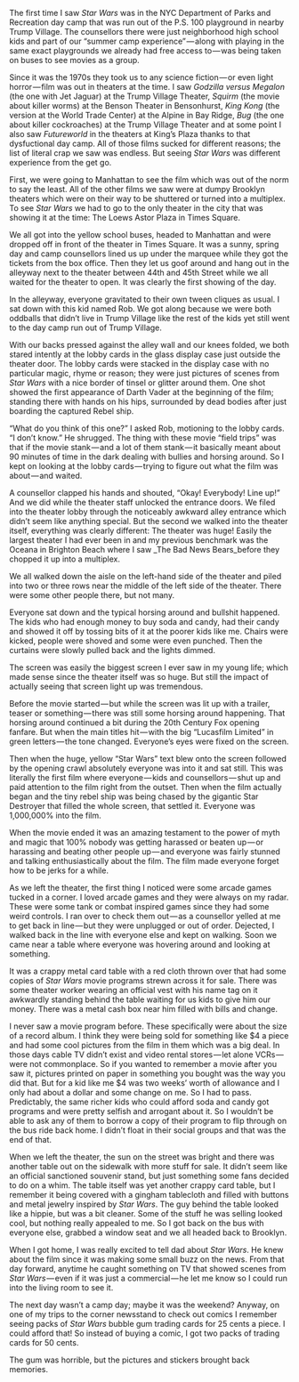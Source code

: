 <!-----
title: What Do You Think of This One?
description: Seeing Star Wars for the First Time
date: '2016-10-13T02:27:12.734Z'
slug: 98892163fcb0
----->

The first time I saw _Star Wars_ was in the NYC Department of Parks and Recreation day camp that was run out of the P.S. 100 playground in nearby Trump Village. The counsellors there were just neighborhood high school kids and part of our “summer camp experience” — along with playing in the same exact playgrounds we already had free access to — was being taken on buses to see movies as a group.

Since it was the 1970s they took us to any science fiction — or even light horror — film was out in theaters at the time. I saw _Godzilla versus Megalon_ (the one with Jet Jaguar) at the Trump Village Theater, _Squirm_ (the movie about killer worms) at the Benson Theater in Bensonhurst, _King Kong_ (the version at the World Trade Center) at the Alpine in Bay Ridge, _Bug_ (the one about killer cockroaches) at the Trump Village Theater and at some point I also saw _Futureworld_ in the theaters at King’s Plaza thanks to that dysfuctional day camp. All of those films sucked for different reasons; the list of literal crap we saw was endless. But seeing _Star Wars_ was different experience from the get go.

First, we were going to Manhattan to see the film which was out of the norm to say the least. All of the other films we saw were at dumpy Brooklyn theaters which were on their way to be shuttered or turned into a multiplex. To see _Star Wars_ we had to go to the only theater in the city that was showing it at the time: The Loews Astor Plaza in Times Square.

We all got into the yellow school buses, headed to Manhattan and were dropped off in front of the theater in Times Square. It was a sunny, spring day and camp counsellors lined us up under the marquee while they got the tickets from the box office. Then they let us goof around and hang out in the alleyway next to the theater between 44th and 45th Street while we all waited for the theater to open. It was clearly the first showing of the day.

In the alleyway, everyone gravitated to their own tween cliques as usual. I sat down with this kid named Rob. We got along because we were both oddballs that didn’t live in Trump Village like the rest of the kids yet still went to the day camp run out of Trump Village.

With our backs pressed against the alley wall and our knees folded, we both stared intently at the lobby cards in the glass display case just outside the theater door. The lobby cards were stacked in the display case with no particular magic, rhyme or reason; they were just pictures of scenes from _Star Wars_ with a nice border of tinsel or glitter around them. One shot showed the first appearance of Darth Vader at the beginning of the film; standing there with hands on his hips, surrounded by dead bodies after just boarding the captured Rebel ship.

“What do you think of this one?” I asked Rob, motioning to the lobby cards. “I don’t know.” He shrugged. The thing with these movie “field trips” was that if the movie stank — and a lot of them stank — it basically meant about 90 minutes of time in the dark dealing with bullies and horsing around. So I kept on looking at the lobby cards — trying to figure out what the film was about — and waited.

A counsellor clapped his hands and shouted, “Okay! Everybody! Line up!” And we did while the theater staff unlocked the entrance doors. We filed into the theater lobby through the noticeably awkward alley entrance which didn’t seem like anything special. But the second we walked into the theater itself, everything was clearly different: The theater was huge! Easily the largest theater I had ever been in and my previous benchmark was the Oceana in Brighton Beach where I saw _The Bad News Bears_before they chopped it up into a multiplex.

We all walked down the aisle on the left-hand side of the theater and piled into two or three rows near the middle of the left side of the theater. There were some other people there, but not many.

Everyone sat down and the typical horsing around and bullshit happened. The kids who had enough money to buy soda and candy, had their candy and showed it off by tossing bits of it at the poorer kids like me. Chairs were kicked, people were shoved and some were even punched. Then the curtains were slowly pulled back and the lights dimmed.

The screen was easily the biggest screen I ever saw in my young life; which made sense since the theater itself was so huge. But still the impact of actually seeing that screen light up was tremendous.

Before the movie started — but while the screen was lit up with a trailer, teaser or something — there was still some horsing around happening. That horsing around continued a bit during the 20th Century Fox opening fanfare. But when the main titles hit — with the big “Lucasfilm Limited” in green letters — the tone changed. Everyone’s eyes were fixed on the screen.

Then when the huge, yellow “Star Wars” text blew onto the screen followed by the opening crawl absolutely everyone was into it and sat still. This was literally the first film where everyone — kids and counsellors — shut up and paid attention to the film right from the outset. Then when the film actually began and the tiny rebel ship was being chased by the gigantic Star Destroyer that filled the whole screen, that settled it. Everyone was 1,000,000% into the film.

When the movie ended it was an amazing testament to the power of myth and magic that 100% nobody was getting harassed or beaten up — or harassing and beating other people up — and everyone was fairly stunned and talking enthusiastically about the film. The film made everyone forget how to be jerks for a while.

As we left the theater, the first thing I noticed were some arcade games tucked in a corner. I loved arcade games and they were always on my radar. These were some tank or combat inspired games since they had some weird controls. I ran over to check them out — as a counsellor yelled at me to get back in line — but they were unplugged or out of order. Dejected, I walked back in the line with everyone else and kept on walking. Soon we came near a table where everyone was hovering around and looking at something.

It was a crappy metal card table with a red cloth thrown over that had some copies of _Star Wars_ movie programs strewn across it for sale. There was some theater worker wearing an official vest with his name tag on it awkwardly standing behind the table waiting for us kids to give him our money. There was a metal cash box near him filled with bills and change.

I never saw a movie program before. These specifically were about the size of a record album. I think they were being sold for something like $4 a piece and had some cool pictures from the film in them which was a big deal. In those days cable TV didn’t exist and video rental stores — let alone VCRs — were not commonplace. So if you wanted to remember a movie after you saw it, pictures printed on paper in something you bought was the way you did that. But for a kid like me $4 was two weeks’ worth of allowance and I only had about a dollar and some change on me. So I had to pass. Predictably, the same richer kids who could afford soda and candy got programs and were pretty selfish and arrogant about it. So I wouldn’t be able to ask any of them to borrow a copy of their program to flip through on the bus ride back home. I didn’t float in their social groups and that was the end of that.

When we left the theater, the sun on the street was bright and there was another table out on the sidewalk with more stuff for sale. It didn’t seem like an official sanctioned souvenir stand, but just something some fans decided to do on a whim. The table itself was yet another crappy card table, but I remember it being covered with a gingham tablecloth and filled with buttons and metal jewelry inspired by _Star Wars_. The guy behind the table looked like a hippie, but was a bit cleaner. Some of the stuff he was selling looked cool, but nothing really appealed to me. So I got back on the bus with everyone else, grabbed a window seat and we all headed back to Brooklyn.

When I got home, I was really excited to tell dad about _Star Wars_. He knew about the film since it was making some small buzz on the news. From that day forward, anytime he caught something on TV that showed scenes from _Star Wars_ — even if it was just a commercial — he let me know so I could run into the living room to see it.

The next day wasn’t a camp day; maybe it was the weekend? Anyway, on one of my trips to the corner newsstand to check out comics I remember seeing packs of _Star Wars_ bubble gum trading cards for 25 cents a piece. I could afford that! So instead of buying a comic, I got two packs of trading cards for 50 cents.

The gum was horrible, but the pictures and stickers brought back memories.